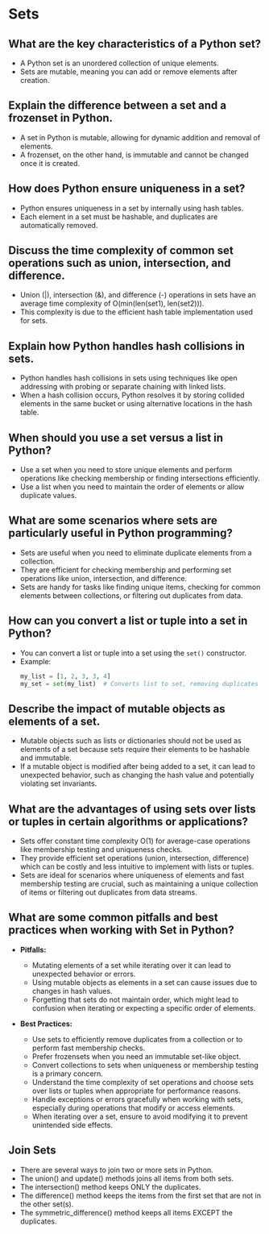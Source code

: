 # Sets

## What are the key characteristics of a Python set?
- A Python set is an unordered collection of unique elements.
- Sets are mutable, meaning you can add or remove elements after creation.

## Explain the difference between a set and a frozenset in Python.
- A set in Python is mutable, allowing for dynamic addition and removal of elements.
- A frozenset, on the other hand, is immutable and cannot be changed once it is created.

## How does Python ensure uniqueness in a set?
- Python ensures uniqueness in a set by internally using hash tables.
- Each element in a set must be hashable, and duplicates are automatically removed.

## Discuss the time complexity of common set operations such as union, intersection, and difference.
- Union (|), intersection (&), and difference (-) operations in sets have an average time complexity of O(min(len(set1), len(set2))).
- This complexity is due to the efficient hash table implementation used for sets.

## Explain how Python handles hash collisions in sets.
- Python handles hash collisions in sets using techniques like open addressing with probing or separate chaining with linked lists.
- When a hash collision occurs, Python resolves it by storing collided elements in the same bucket or using alternative locations in the hash table.

## When should you use a set versus a list in Python?
- Use a set when you need to store unique elements and perform operations like checking membership or finding intersections efficiently.
- Use a list when you need to maintain the order of elements or allow duplicate values.

## What are some scenarios where sets are particularly useful in Python programming?
- Sets are useful when you need to eliminate duplicate elements from a collection.
- They are efficient for checking membership and performing set operations like union, intersection, and difference.
- Sets are handy for tasks like finding unique items, checking for common elements between collections, or filtering out duplicates from data.

## How can you convert a list or tuple into a set in Python?
- You can convert a list or tuple into a set using the `set()` constructor.
- Example:
  ```python
  my_list = [1, 2, 3, 3, 4]
  my_set = set(my_list)  # Converts list to set, removing duplicates
  ```

## Describe the impact of mutable objects as elements of a set.
- Mutable objects such as lists or dictionaries should not be used as elements of a set because sets require their elements to be hashable and immutable.
- If a mutable object is modified after being added to a set, it can lead to unexpected behavior, such as changing the hash value and potentially violating set invariants.

## What are the advantages of using sets over lists or tuples in certain algorithms or applications?
- Sets offer constant time complexity O(1) for average-case operations like membership testing and uniqueness checks.
- They provide efficient set operations (union, intersection, difference) which can be costly and less intuitive to implement with lists or tuples.
- Sets are ideal for scenarios where uniqueness of elements and fast membership testing are crucial, such as maintaining a unique collection of items or filtering out duplicates from data streams.

## What are some common pitfalls and best practices when working with Set in Python?
- **Pitfalls:**
  - Mutating elements of a set while iterating over it can lead to unexpected behavior or errors.
  - Using mutable objects as elements in a set can cause issues due to changes in hash values.
  - Forgetting that sets do not maintain order, which might lead to confusion when iterating or expecting a specific order of elements.

- **Best Practices:**
  - Use sets to efficiently remove duplicates from a collection or to perform fast membership checks.
  - Prefer frozensets when you need an immutable set-like object.
  - Convert collections to sets when uniqueness or membership testing is a primary concern.
  - Understand the time complexity of set operations and choose sets over lists or tuples when appropriate for performance reasons.
  - Handle exceptions or errors gracefully when working with sets, especially during operations that modify or access elements.
  - When iterating over a set, ensure to avoid modifying it to prevent unintended side effects.

## Join Sets
- There are several ways to join two or more sets in Python.
- The union() and update() methods joins all items from both sets.
- The intersection() method keeps ONLY the duplicates.
- The difference() method keeps the items from the first set that are not in the other set(s).
- The symmetric_difference() method keeps all items EXCEPT the duplicates.

